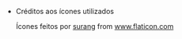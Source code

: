 * Créditos aos ícones utilizados

  Ícones feitos por <a href="https://www.flaticon.com/br/autores/surang" title="surang">surang</a> from <a href="https://www.flaticon.com/br/" title="Flaticon">www.flaticon.com</a>

